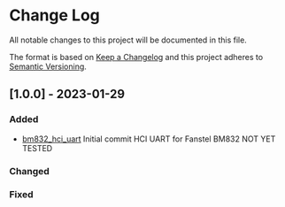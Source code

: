 # Change Log
All notable changes to this project will be documented in this file.
 
The format is based on [Keep a Changelog](http://keepachangelog.com/)
and this project adheres to [Semantic Versioning](http://semver.org/).
 
## [1.0.0] - 2023-01-29
 
### Added

- [bm832_hci_uart](https://github.com/RomainPelletant/RTL8720DN_AT)
  Initial commit HCI UART for Fanstel BM832
  NOT YET TESTED
   
### Changed
 
### Fixed
 